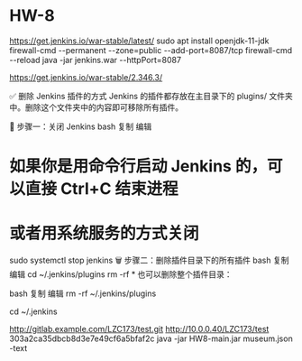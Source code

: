 # HW-8


https://get.jenkins.io/war-stable/latest/
sudo apt install openjdk-11-jdk
firewall-cmd --permanent --zone=public --add-port=8087/tcp
firewall-cmd --reload
java -jar jenkins.war --httpPort=8087


https://get.jenkins.io/war-stable/2.346.3/


✅ 删除 Jenkins 插件的方式
Jenkins 的插件都存放在主目录下的 plugins/ 文件夹中。删除这个文件夹中的内容即可移除所有插件。

🧹 步骤一：关闭 Jenkins
bash
复制
编辑
# 如果你是用命令行启动 Jenkins 的，可以直接 Ctrl+C 结束进程
# 或者用系统服务的方式关闭
sudo systemctl stop jenkins
🗑️ 步骤二：删除插件目录下的所有插件
bash
复制
编辑
cd ~/.jenkins/plugins
rm -rf *
也可以删除整个插件目录：

bash
复制
编辑
rm -rf ~/.jenkins/plugins


cd ~/.jenkins

http://gitlab.example.com/LZC173/test.git
http://10.0.0.40/LZC173/test
303a2ca35dbcb8d3e7e49cf6a5bfaf2c
java -jar HW8-main.jar museum.json -text
